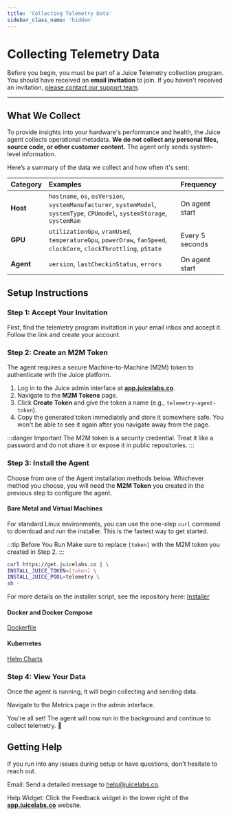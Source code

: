 ```yaml
---
title: 'Collecting Telemetry Data'
sidebar_class_name: 'hidden'
---
```


# Collecting Telemetry Data


Before you begin, you must be part of a Juice Telemetry collection program. You should have received an **email invitation** to join. If you haven't received an invitation, [please contact our support team](mailto:help@juicelabs.co).

---

## What We Collect

To provide insights into your hardware's performance and health, the Juice agent collects operational metadata. **We do not collect any personal files, source code, or other customer content.** The agent only sends system-level information.

Here’s a summary of the data we collect and how often it's sent:

| Category  | Examples                                                                                                                                    | Frequency          |
| :-------- | :------------------------------------------------------------------------------------------------------------------------------------------ | :----------------- |
| **Host** | `hostname`, `os`, `osVersion`, `systemManufacturer`, `systemModel`, `systemType`, `CPUmodel`, `systemStorage`, `systemRam`   | On agent start     |
| **GPU** | `utilizationGpu`, `vramUsed`, `temperatureGpu`, `powerDraw`, `fanSpeed`, `clockCore`, `clockThrottling`, `pState` | Every 5 seconds |
| **Agent** | `version`, `lastCheckinStatus`, `errors`   | On agent start |     




## Setup Instructions


### Step 1: Accept Your Invitation

First, find the telemetry program invitation in your email inbox and accept it. Follow the link and create your account. 


### Step 2: Create an M2M Token

The agent requires a secure Machine-to-Machine (M2M) token to authenticate with the Juice platform.

1.  Log in to the Juice admin interface at [**app.juicelabs.co**](https://app.juicelabs.co/).
2.  Navigate to the **M2M Tokens** page. 
3.  Click **Create Token** and give the token a name (e.g., `telemetry-agent-token`).
4.  Copy the generated token immediately and store it somewhere safe. You won't be able to see it again after you navigate away from the page.

:::danger Important
The M2M token is a security credential. Treat it like a password and do not share it or expose it in public repositories.
:::

### Step 3: Install the Agent

Choose from one of the Agent installation methods below. Whichever method you choose, you will need the **M2M Token** you created in the previous step to configure the agent.

#### Bare Metal and Virtual Machines

For standard Linux environments, you can use the one-step `curl` command to download and run the installer. This is the fastest way to get started.

:::tip Before You Run
Make sure to replace `[token]` with the M2M token you created in Step 2.
:::

```bash
curl https://get.juicelabs.co | \
INSTALL_JUICE_TOKEN=[token] \
INSTALL_JUICE_POOL=telemetry \
sh -
```
For more details on the installer script, see the repository here: [Installer](https://github.com/Juice-Labs/juice-oss/tree/main/installer)


#### Docker and Docker Compose 
[Dockerfile](https://docs.juicelabs.co/docs/juice/user-guide/docker/docker-agent)

#### Kubernetes
[Helm Charts](https://github.com/Juice-Labs/juice-oss/tree/main/charts/agent)

### Step 4: View Your Data
Once the agent is running, it will begin collecting and sending data.

Navigate to the Metrics page in the admin interface.

You're all set! The agent will now run in the background and continue to collect telemetry. 🚀


## Getting Help
If you run into any issues during setup or have questions, don't hesitate to reach out.

Email: Send a detailed message to help@juicelabs.co.

Help Widget: Click the Feedback widget in the lower right of the [**app.juicelabs.co**](https://app.juicelabs.co/) website.
